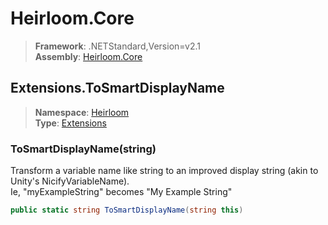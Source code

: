 # Heirloom.Core

> **Framework**: .NETStandard,Version=v2.1  
> **Assembly**: [Heirloom.Core][0]  

## Extensions.ToSmartDisplayName

> **Namespace**: [Heirloom][0]  
> **Type**: [Extensions][1]  

### ToSmartDisplayName(string)

Transform a variable name like string to an improved display string (akin to Unity's NicifyVariableName).   
 Ie, "myExampleString" becomes "My Example String"

```cs
public static string ToSmartDisplayName(string this)
```

[0]: ../../../Heirloom.Core.md
[1]: ../Extensions.md
